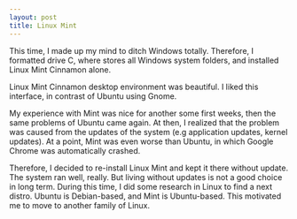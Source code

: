 ```yaml
---
layout: post
title: Linux Mint
---
```


This time, I made up my mind to ditch Windows totally. Therefore, I formatted drive C, where stores all Windows system folders, and installed Linux Mint Cinnamon alone.

Linux Mint Cinnamon desktop environment was beautiful. I liked this interface, in contrast of Ubuntu using Gnome. 

My experience with Mint was nice for another some first weeks, then the same problems of Ubuntu came again. At then, I realized that the problem was caused from the updates of the system (e.g application updates, kernel updates). At a point, Mint was even worse than Ubuntu, in which Google Chrome was automatically crashed.

Therefore, I decided to re-install Linux Mint and kept it there without update. The system ran well, really. But living without updates is not a good choice in long term. During this time, I did some research in Linux to find a next distro. Ubuntu is Debian-based, and Mint is Ubuntu-based. This motivated me to move to another family of Linux.